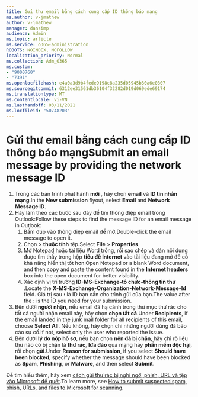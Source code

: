 ```yaml
---
title: Gửi thư email bằng cách cung cấp ID thông báo mạng
ms.author: v-jmathew
author: v-jmathew
manager: dansimp
audience: Admin
ms.topic: article
ms.service: o365-administration
ROBOTS: NOINDEX, NOFOLLOW
localization_priority: Normal
ms.collection: Adm_O365
ms.custom:
- "9000760"
- "7391"
ms.openlocfilehash: e4a0a3d9b4fede9198c8a235d05945b30a6e0807
ms.sourcegitcommit: 6312ee31561db36104f32282d019d069ede69174
ms.translationtype: MT
ms.contentlocale: vi-VN
ms.lasthandoff: 03/11/2021
ms.locfileid: "50748203"
---
```

# <a name="submit-an-email-message-by-providing-the-network-message-id"></a><span data-ttu-id="a373a-102">Gửi thư email bằng cách cung cấp ID thông báo mạng</span><span class="sxs-lookup"><span data-stu-id="a373a-102">Submit an email message by providing the network message ID</span></span>

1. <span data-ttu-id="a373a-103">Trong các bản trình phát hành **mới** , hãy chọn **email** và **ID tin nhắn mạng**.</span><span class="sxs-lookup"><span data-stu-id="a373a-103">In the **New submission** flyout, select **Email** and **Network Message ID**.</span></span>
2. <span data-ttu-id="a373a-104">Hãy làm theo các bước sau đây để tìm thông điệp email trong Outlook:</span><span class="sxs-lookup"><span data-stu-id="a373a-104">Follow these steps to find the message ID for an email message in Outlook:</span></span>
    1. <span data-ttu-id="a373a-105">Bấm đúp vào thông điệp email để mở.</span><span class="sxs-lookup"><span data-stu-id="a373a-105">Double-click the email message to open it.</span></span>
    1. <span data-ttu-id="a373a-106">Chọn   >  **thuộc tính** tệp.</span><span class="sxs-lookup"><span data-stu-id="a373a-106">Select **File** > **Properties**.</span></span>
    1. <span data-ttu-id="a373a-107">Mở Notepad hoặc tài liệu Word trống, rồi sao chép và dán nội dung được tìm thấy trong hộp **tiêu đề Internet** vào tài liệu đang mở để có khả năng hiển thị tốt hơn.</span><span class="sxs-lookup"><span data-stu-id="a373a-107">Open Notepad or a blank Word document, and then copy and paste the content found in the **Internet headers** box into the open document for better visibility.</span></span>
    1. <span data-ttu-id="a373a-108">Xác định vị trí trường **ID-MS-Exchange-tổ chức-thông tin thư** .</span><span class="sxs-lookup"><span data-stu-id="a373a-108">Locate the **X-MS-Exchange-Organization-Network-Message-Id** field.</span></span> <span data-ttu-id="a373a-109">Giá trị sau **:** là ID bạn cần cho trình gửi của bạn.</span><span class="sxs-lookup"><span data-stu-id="a373a-109">The value after the **:** is the ID you need for your submission.</span></span>
3. <span data-ttu-id="a373a-110">Bên dưới **người nhận**, nếu email đã hạ cánh trong thư mục thư rác cho tất cả người nhận email này, hãy chọn **chọn tất cả**.</span><span class="sxs-lookup"><span data-stu-id="a373a-110">Under **Recipients**, if the email landed in the junk mail folder for all recipients of this email, choose **Select All**.</span></span> <span data-ttu-id="a373a-111">Nếu không, hãy chọn chỉ những người dùng đã báo cáo sự cố.</span><span class="sxs-lookup"><span data-stu-id="a373a-111">If not, select only the user who reported the issue.</span></span>
4. <span data-ttu-id="a373a-112">Bên dưới **lý do nộp hồ sơ**, nếu bạn chọn **nên đã bị chặn**, hãy chỉ rõ liệu thư nào có bị chặn là **thư rác**, **lừa đảo** qua mạng hay **phần mềm độc hại**, rồi chọn **gửi**.</span><span class="sxs-lookup"><span data-stu-id="a373a-112">Under **Reason for submission**, if you select **Should have been blocked**, specify whether the message should have been blocked as **Spam**, **Phishing**, or **Malware**, and then select **Submit**.</span></span>

<span data-ttu-id="a373a-113">Để tìm hiểu thêm, hãy xem [cách gửi thư rác bị nghi ngờ, phish, URL và tệp vào Microsoft để quét](https://go.microsoft.com/fwlink/?linkid=2101479).</span><span class="sxs-lookup"><span data-stu-id="a373a-113">To learn more, see [How to submit suspected spam, phish, URLs, and files to Microsoft for scanning](https://go.microsoft.com/fwlink/?linkid=2101479).</span></span>
